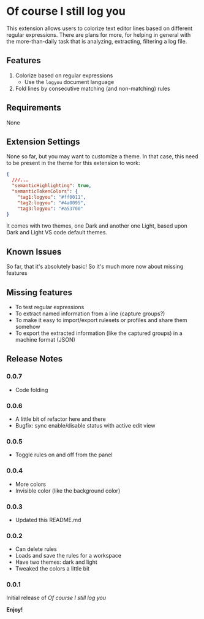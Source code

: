 # Of course I still log you

This extension allows users to colorize text editor lines based on different regular expressions. There are plans for more, for helping in general with the more-than-daily task that is analyzing, extracting, filtering a log file.

## Features

1. Colorize based on regular expressions
     - Use the `logyou` document language
2. Fold lines by consecutive matching (and non-matching) rules

## Requirements

None

## Extension Settings

None so far, but you may want to customize a theme. In that case, this need to be present in the theme for this extension to work:

```json
{
  ///...
  "semanticHighlighting": true,
  "semanticTokenColors": {
    "tag1:logyou": "#ff0011",
    "tag2:logyou": "#4a0095",
    "tag3:logyou": "#a53700"
}
```
It comes with two themes, one Dark and another one Light, based upon Dark and Light VS code default themes.

## Known Issues

So far, that it's absolutely basic! So it's much more now about missing features

## Missing features

- To test regular expressions
- To extract named information from a line (capture groups?)
- To make it easy to import/export rulesets or profiles and share them somehow
- To export the extracted information (like the captured groups) in a machine format (JSON)

## Release Notes

### 0.0.7

- Code folding

### 0.0.6

- A little bit of refactor here and there
- Bugfix: sync enable/disable status with active edit view

### 0.0.5

- Toggle rules on and off from the panel

### 0.0.4

- More colors 
- Invisible color (like the background color)

### 0.0.3

- Updated this README.md

### 0.0.2

- Can delete rules
- Loads and save the rules for a workspace
- Have two themes: dark and light
- Tweaked the colors a little bit

### 0.0.1

Initial release of *Of course I still log you*

**Enjoy!**
